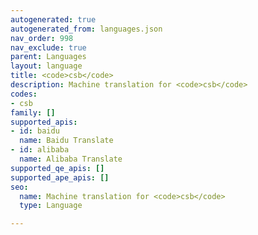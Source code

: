 ```yaml
---
autogenerated: true
autogenerated_from: languages.json
nav_order: 998
nav_exclude: true
parent: Languages
layout: language
title: <code>csb</code>
description: Machine translation for <code>csb</code>
codes:
- csb
family: []
supported_apis:
- id: baidu
  name: Baidu Translate
- id: alibaba
  name: Alibaba Translate
supported_qe_apis: []
supported_ape_apis: []
seo:
  name: Machine translation for <code>csb</code>
  type: Language

---
```


